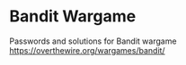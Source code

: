# Bandit Wargame

Passwords and solutions for Bandit wargame
https://overthewire.org/wargames/bandit/
